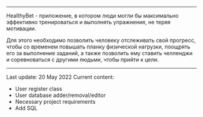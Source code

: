 --------------------
HealthyBet - приложение, в котором люди могли бы максимально эффективно тренироваться и выполнять упражнения, не теряя мотивации.

Для этого необходимо позволить человеку отслеживать свой прогресс, чтобы со временем повышать планку физической нагрузки, поощрять его за выполнение заданий, а также позволить ему ставить челленджи и соревноваться с другими людьми, чтобы прийти к цели. 

--------------------
Last update: 20 May 2022
Current content:
- User register class
- User database adder/removal/editor
- Necessary project requirements
- Add SQL
